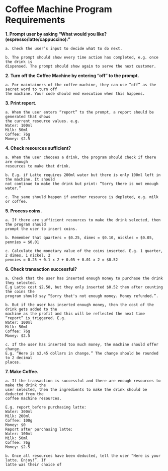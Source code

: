 # Coffee Machine Program Requirements

**1. Prompt user by asking “What would you like? (espresso/latte/cappuccino):”**
    
    a. Check the user’s input to decide what to do next.
    
    b. The prompt should show every time action has completed, e.g. once the drink is
    dispensed. The prompt should show again to serve the next customer.


**2. Turn off the Coffee Machine by entering “off” to the prompt.**    
    
    a. For maintainers of the coffee machine, they can use “off” as the secret word to turn off
    the machine. Your code should end execution when this happens.
    
**3. Print report.**
    
    a. When the user enters “report” to the prompt, a report should be generated that shows
    the current resource values. e.g.
    Water: 100ml
    Milk: 50ml
    Coffee: 76g
    Money: $2.5

**4. Check resources sufficient?**
    
    a. When the user chooses a drink, the program should check if there are enough
    resources to make that drink.
    
    b. E.g. if Latte requires 200ml water but there is only 100ml left in the machine. It should
    not continue to make the drink but print: “Sorry there is not enough water.”
    
    c. The same should happen if another resource is depleted, e.g. milk or coffee.

**5. Process coins.**
    
    a. If there are sufficient resources to make the drink selected, then the program should
    prompt the user to insert coins.
    
    b. Remember that quarters = $0.25, dimes = $0.10, nickles = $0.05, pennies = $0.01
    
    c. Calculate the monetary value of the coins inserted. E.g. 1 quarter, 2 dimes, 1 nickel, 2
    pennies = 0.25 + 0.1 x 2 + 0.05 + 0.01 x 2 = $0.52
    
**6. Check transaction successful?**
    
    a. Check that the user has inserted enough money to purchase the drink they selected.
    E.g Latte cost $2.50, but they only inserted $0.52 then after counting the coins the
    program should say “Sorry that's not enough money. Money refunded.”.

    b. But if the user has inserted enough money, then the cost of the drink gets added to the
    machine as the profit and this will be reflected the next time “report” is triggered. E.g.
    Water: 100ml
    Milk: 50ml
    Coffee: 76g
    Money: $2.5
    
    c. If the user has inserted too much money, the machine should offer change.
    E.g. “Here is $2.45 dollars in change.” The change should be rounded to 2 decimal
    places.

**7. Make Coffee.**
    
    a. If the transaction is successful and there are enough resources to make the drink the
    user selected, then the ingredients to make the drink should be deducted from the
    coffee machine resources.
    
    E.g. report before purchasing latte:
    Water: 300ml
    Milk: 200ml
    Coffee: 100g
    Money: $0
    Report after purchasing latte:
    Water: 100ml
    Milk: 50ml
    Coffee: 76g
    Money: $2.5
    
    b. Once all resources have been deducted, tell the user “Here is your latte. Enjoy!”. If
    latte was their choice of 
